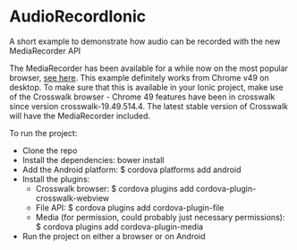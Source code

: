 # AudioRecordIonic
A short example to demonstrate how audio can be recorded with the new MediaRecorder API

The MediaRecorder has been available for a while now on the most popular browser, [see here](https://developer.mozilla.org/en-US/docs/Web/API/MediaRecorder). This example definitely works from Chrome v49 on desktop. To make sure that this is available in your Ionic project, make use of the Crosswalk browser - Chrome 49 features have been in crosswalk since version crosswalk-19.49.514.4. The latest stable version of Crosswalk will have the MediaRecorder included.

To run the project:
 - Clone the repo
 - Install the dependencies: bower install
 - Add the Android platform: $ cordova platforms add android
 - Install the plugins:
   - Crosswalk browser: $ cordova plugins add cordova-plugin-crosswalk-webview
   - File API: $ cordova plugins add cordova-plugin-file
   - Media (for permission, could probably just necessary permissions): $ cordova plugins add cordova-plugin-media
 - Run the project on either a browser or on Android

